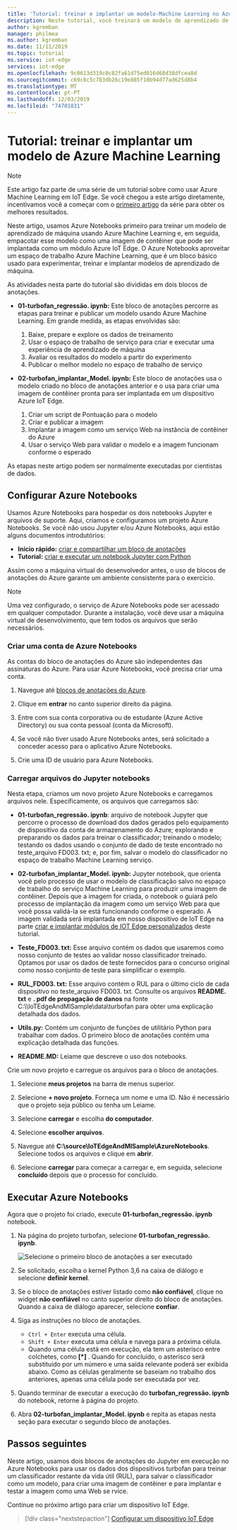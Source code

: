 ```yaml
---
title: 'Tutorial: treinar e implantar um modelo-Machine Learning no Azure IoT Edge'
description: Neste tutorial, você treinará um modelo de aprendizado de máquina usando Azure Machine Learning e, em seguida, empacotará o modelo como uma imagem de contêiner que pode ser implantada como um módulo Azure IoT Edge.
author: kgremban
manager: philmea
ms.author: kgremban
ms.date: 11/11/2019
ms.topic: tutorial
ms.service: iot-edge
services: iot-edge
ms.openlocfilehash: 9c0613d319c0c82fa61d75ed016d68d38dfcea8d
ms.sourcegitcommit: c69c8c5c783db26c19e885f10b94d77ad625d8b4
ms.translationtype: MT
ms.contentlocale: pt-PT
ms.lasthandoff: 12/03/2019
ms.locfileid: "74701831"
---
```

# <a name="tutorial-train-and-deploy-an-azure-machine-learning-model"></a>Tutorial: treinar e implantar um modelo de Azure Machine Learning

> [!NOTE]
> Este artigo faz parte de uma série de um tutorial sobre como usar Azure Machine Learning em IoT Edge. Se você chegou a este artigo diretamente, incentivamos você a começar com o [primeiro artigo](tutorial-machine-learning-edge-01-intro.md) da série para obter os melhores resultados.

Neste artigo, usamos Azure Notebooks primeiro para treinar um modelo de aprendizado de máquina usando Azure Machine Learning e, em seguida, empacotar esse modelo como uma imagem de contêiner que pode ser implantada como um módulo Azure IoT Edge. O Azure Notebooks aproveitar um espaço de trabalho Azure Machine Learning, que é um bloco básico usado para experimentar, treinar e implantar modelos de aprendizado de máquina.

As atividades nesta parte do tutorial são divididas em dois blocos de anotações.

* **01-turbofan\_regressão. ipynb:** Este bloco de anotações percorre as etapas para treinar e publicar um modelo usando Azure Machine Learning. Em grande medida, as etapas envolvidas são:

  1. Baixe, prepare e explore os dados de treinamento
  2. Usar o espaço de trabalho de serviço para criar e executar uma experiência de aprendizado de máquina
  3. Avaliar os resultados do modelo a partir do experimento
  4. Publicar o melhor modelo no espaço de trabalho de serviço

* **02-turbofan\_implantar\_Model. ipynb:** Este bloco de anotações usa o modelo criado no bloco de anotações anterior e o usa para criar uma imagem de contêiner pronta para ser implantada em um dispositivo Azure IoT Edge.

  1. Criar um script de Pontuação para o modelo
  2. Criar e publicar a imagem
  3. Implantar a imagem como um serviço Web na instância de contêiner do Azure
  4. Usar o serviço Web para validar o modelo e a imagem funcionam conforme o esperado

As etapas neste artigo podem ser normalmente executadas por cientistas de dados.

## <a name="set-up-azure-notebooks"></a>Configurar Azure Notebooks

Usamos Azure Notebooks para hospedar os dois notebooks Jupyter e arquivos de suporte. Aqui, criamos e configuramos um projeto Azure Notebooks. Se você não usou Jupyter e/ou Azure Notebooks, aqui estão alguns documentos introdutórios:

* **Início rápido:** [criar e compartilhar um bloco de anotações](../notebooks/quickstart-create-share-jupyter-notebook.md)
* **Tutorial:** [criar e executar um notebook Jupyter com Python](../notebooks/tutorial-create-run-jupyter-notebook.md)

Assim como a máquina virtual do desenvolvedor antes, o uso de blocos de anotações do Azure garante um ambiente consistente para o exercício.

> [!NOTE]
> Uma vez configurado, o serviço de Azure Notebooks pode ser acessado em qualquer computador. Durante a instalação, você deve usar a máquina virtual de desenvolvimento, que tem todos os arquivos que serão necessários.

### <a name="create-an-azure-notebooks-account"></a>Criar uma conta de Azure Notebooks

As contas do bloco de anotações do Azure são independentes das assinaturas do Azure. Para usar Azure Notebooks, você precisa criar uma conta.

1. Navegue até [blocos de anotações do Azure](https://notebooks.azure.com).

2. Clique em **entrar** no canto superior direito da página.

3. Entre com sua conta corporativa ou de estudante (Azure Active Directory) ou sua conta pessoal (conta da Microsoft).

4. Se você não tiver usado Azure Notebooks antes, será solicitado a conceder acesso para o aplicativo Azure Notebooks.

5. Crie uma ID de usuário para Azure Notebooks.

### <a name="upload-jupyter-notebooks-files"></a>Carregar arquivos do Jupyter notebooks

Nesta etapa, criamos um novo projeto Azure Notebooks e carregamos arquivos nele. Especificamente, os arquivos que carregamos são:

* **01-turbofan\_regressão. ipynb**: arquivo de notebook Jupyter que percorre o processo de download dos dados gerados pelo equipamento de dispositivo da conta de armazenamento do Azure; explorando e preparando os dados para treinar o classificador; treinando o modelo; testando os dados usando o conjunto de dado de teste encontrado no teste\_arquivo FD003. txt; e, por fim, salvar o modelo do classificador no espaço de trabalho Machine Learning serviço.

* **02-turbofan\_implantar\_Model. ipynb:** Jupyter notebook, que orienta você pelo processo de usar o modelo de classificação salvo no espaço de trabalho do serviço Machine Learning para produzir uma imagem de contêiner. Depois que a imagem for criada, o notebook o guiará pelo processo de implantação da imagem como um serviço Web para que você possa validá-la se está funcionando conforme o esperado. A imagem validada será implantada em nosso dispositivo de IoT Edge na parte [criar e implantar módulos de IOT Edge personalizados](tutorial-machine-learning-edge-06-custom-modules.md) deste tutorial.

* **Teste\_FD003. txt:** Esse arquivo contém os dados que usaremos como nosso conjunto de testes ao validar nosso classificador treinado. Optamos por usar os dados de teste fornecidos para o concurso original como nosso conjunto de teste para simplificar o exemplo.

* **RUL\_FD003. txt:** Esse arquivo contém o RUL para o último ciclo de cada dispositivo no teste\_arquivo FD003. txt. Consulte os arquivos **README. txt** e **. pdf de propagação de danos** na fonte C:\\\\IoTEdgeAndMlSample\\data\\turbofan para obter uma explicação detalhada dos dados.

* **Utils.py:** Contém um conjunto de funções de utilitário Python para trabalhar com dados. O primeiro bloco de anotações contém uma explicação detalhada das funções.

* **README.MD:** Leiame que descreve o uso dos notebooks.

Crie um novo projeto e carregue os arquivos para o bloco de anotações.

1. Selecione **meus projetos** na barra de menus superior.

1. Selecione **+ novo projeto**. Forneça um nome e uma ID. Não é necessário que o projeto seja público ou tenha um Leiame.

1. Selecione **carregar** e escolha **do computador**.

1. Selecione **escolher arquivos**.

1. Navegue até **C:\source\IoTEdgeAndMlSample\AzureNotebooks**. Selecione todos os arquivos e clique em **abrir**.

1. Selecione **carregar** para começar a carregar e, em seguida, selecione **concluído** depois que o processo for concluído.

## <a name="run-azure-notebooks"></a>Executar Azure Notebooks

Agora que o projeto foi criado, execute **01-turbofan\_regressão. ipynb** notebook.

1. Na página do projeto turbofan, selecione **01-turbofan\_regressão. ipynb**.

    ![Selecione o primeiro bloco de anotações a ser executado](media/tutorial-machine-learning-edge-04-train-model/select-turbofan-regression-notebook.png)

2. Se solicitado, escolha o kernel Python 3,6 na caixa de diálogo e selecione **definir kernel**.

3. Se o bloco de anotações estiver listado como **não confiável**, clique no widget **não confiável** no canto superior direito do bloco de anotações. Quando a caixa de diálogo aparecer, selecione **confiar**.

4. Siga as instruções no bloco de anotações.

    * `Ctrl + Enter` executa uma célula.
    * `Shift + Enter` executa uma célula e navega para a próxima célula.
    * Quando uma célula está em execução, ela tem um asterisco entre colchetes, como **[\*]** . Quando for concluído, o asterisco será substituído por um número e uma saída relevante poderá ser exibida abaixo. Como as células geralmente se baseiam no trabalho dos anteriores, apenas uma célula pode ser executada por vez.

5. Quando terminar de executar a execução do **turbofan\_regressão. ipynb** do notebook, retorne à página do projeto.

6. Abra **02-turbofan\_implantar\_Model. ipynb** e repita as etapas nesta seção para executar o segundo bloco de anotações.

## <a name="next-steps"></a>Passos seguintes

Neste artigo, usamos dois blocos de anotações do Jupyter em execução no Azure Notebooks para usar os dados dos dispositivos turbofan para treinar um classificador restante da vida útil (RUL), para salvar o classificador como um modelo, para criar uma imagem de contêiner e para implantar e testar a imagem como uma Web se rvice.

Continue no próximo artigo para criar um dispositivo IoT Edge.

> [!div class="nextstepaction"]
> [Configurar um dispositivo IoT Edge](tutorial-machine-learning-edge-05-configure-edge-device.md)
